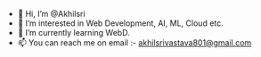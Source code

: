 - 👋 Hi, I’m @Akhilsri
- 👀 I’m interested in Web Development, AI, ML, Cloud etc.
- 🌱 I’m currently learning WebD.
- 📫 You can reach me on email :- akhilsrivastava801@gmail.com

<!---
Akhilsri/Akhilsri is a ✨ special ✨ repository because its `README.md` (this file) appears on your GitHub profile.
You can click the Preview link to take a look at your changes.
--->
